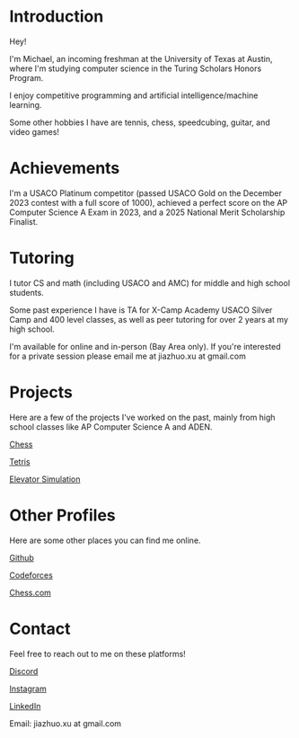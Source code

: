 # Introduction
Hey!

I'm Michael, an incoming freshman at the University of Texas at Austin, where I'm studying computer science in the Turing Scholars Honors Program.

I enjoy competitive programming and artificial intelligence/machine learning.

Some other hobbies I have are tennis, chess, speedcubing, guitar, and video games!

# Achievements

I'm a USACO Platinum competitor (passed USACO Gold on the December 2023 contest with a full score of 1000), achieved a perfect score on the AP Computer Science A Exam in 2023, and a 2025 National Merit Scholarship Finalist.

# Tutoring
I tutor CS and math (including USACO and AMC) for middle and high school students.

Some past experience I have is TA for X-Camp Academy USACO Silver Camp and 400 level classes, as well as peer tutoring for over 2 years at my high school.

I'm available for online and in-person (Bay Area only). If you're interested for a private session please email me at jiazhuo.xu at gmail.com

# Projects
Here are a few of the projects I've worked on the past, mainly from high school classes like AP Computer Science A and ADEN.

[Chess](https://github.com/michyjz/chess)

[Tetris](https://github.com/michyjz/tetris)

[Elevator Simulation](https://github.com/michyjz/elevator-simulation)

# Other Profiles
Here are some other places you can find me online.

[Github](https://github.com/michyjz) 

[Codeforces](https://codeforces.com/profile/MichyJZ)

[Chess.com](https://www.chess.com/member/michyjz)

# Contact
Feel free to reach out to me on these platforms!

[Discord](https://discordapp.com/users/545056316905750539)

[Instagram](https://www.instagram.com/michael.jxu/)

[LinkedIn](https://www.linkedin.com/in/michael-j-xu/)

Email: jiazhuo.xu at gmail.com
